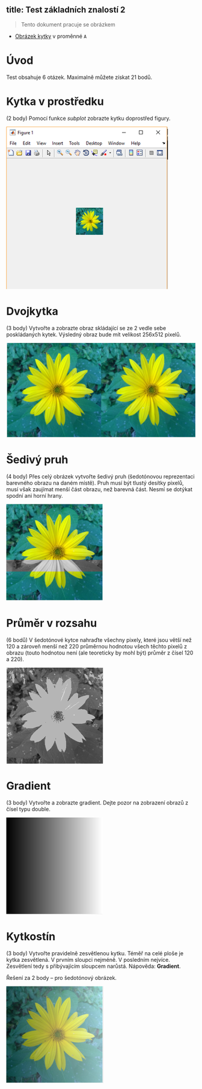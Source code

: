 title: Test základních znalostí 2
---
>Tento dokument pracuje se obrázkem

* [Obrázek kytky](media/test_basic_2_7) v proměnné `A`

# Úvod
Test obsahuje 6 otázek. Maximalně můžete získat 21 bodů.
# Kytka v prostředku
(2 body) Pomocí funkce *subplot* zobrazte kytku doprostřed figury.

![](../media/test_basic_2_1.PNG)
# Dvojkytka
 (3 body) Vytvořte a zobrazte obraz skládající se ze 2 vedle sebe poskládaných kytek. Výsledný obraz bude mít velikost 256x512 pixelů.

![](../media/test_basic_2_2.PNG)
# Šedivý pruh
(4 body) Přes celý obrázek vytvořte šedivý pruh (šedotónovou reprezentaci barevného obrazu na daném místě). Pruh musí být tlustý desítky pixelů, musí však zaujímat menší část obrazu, než barevná část. Nesmí se dotýkat spodní ani horní hrany.

![](../media/test_basic_2_3.PNG)
# Průměr v rozsahu
(6 bodů) V šedotónové kytce nahraďte všechny pixely, které jsou větší než 120 a zároveň menší než 220 průměrnou hodnotou všech těchto pixelů z obrazu (touto hodnotou není (ale teoreticky by mohl být) průměr z čísel 120 a 220).

![](../media/test_basic_2_4.PNG)
# Gradient
(3 body) Vytvořte a zobrazte gradient. Dejte pozor na zobrazení obrazů z čísel typu double.

![](../media/test_basic_2_5.PNG)
# Kytkostín
(3 body) Vytvořte pravidelně zesvětlenou kytku. Téměř na celé ploše je kytka zesvětlená. V prvním sloupci nejméně. V posledním nejvíce. Zesvětlení tedy s přibývajícím sloupcem narůstá. Nápověda: **Gradient**.

Řešení za 2 body – pro šedotónový obrázek.

![](../media/test_basic_2_6.PNG)
